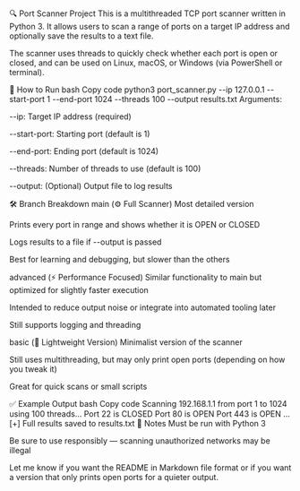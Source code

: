 🔍 Port Scanner Project
This is a multithreaded TCP port scanner written in Python 3. It allows users to scan a range of ports on a target IP address and optionally save the results to a text file.

The scanner uses threads to quickly check whether each port is open or closed, and can be used on Linux, macOS, or Windows (via PowerShell or terminal).

🚀 How to Run
bash
Copy code
python3 port_scanner.py --ip 127.0.0.1 --start-port 1 --end-port 1024 --threads 100 --output results.txt
Arguments:

--ip: Target IP address (required)

--start-port: Starting port (default is 1)

--end-port: Ending port (default is 1024)

--threads: Number of threads to use (default is 100)

--output: (Optional) Output file to log results

🛠 Branch Breakdown
main (⚙️ Full Scanner)
Most detailed version

Prints every port in range and shows whether it is OPEN or CLOSED

Logs results to a file if --output is passed

Best for learning and debugging, but slower than the others

advanced (⚡ Performance Focused)
Similar functionality to main but optimized for slightly faster execution

Intended to reduce output noise or integrate into automated tooling later

Still supports logging and threading

basic (🔹 Lightweight Version)
Minimalist version of the scanner

Still uses multithreading, but may only print open ports (depending on how you tweak it)

Great for quick scans or small scripts

✅ Example Output
bash
Copy code
Scanning 192.168.1.1 from port 1 to 1024 using 100 threads...
Port 22 is CLOSED
Port 80 is OPEN
Port 443 is OPEN
...
[+] Full results saved to results.txt
📌 Notes
Must be run with Python 3

Be sure to use responsibly — scanning unauthorized networks may be illegal

Let me know if you want the README in Markdown file format or if you want a version that only prints open ports for a quieter output.
